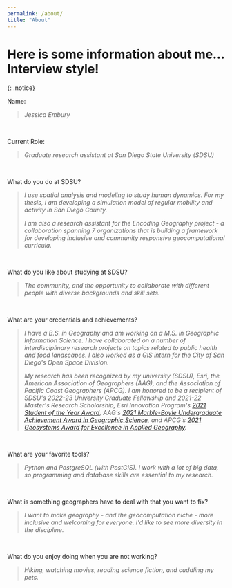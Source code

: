 ```yaml
---
permalink: /about/
title: "About"
---
```


<h1>Here is some information about me... Interview style!</h1>{: .notice}

Name:
>*Jessica Embury*
<br>

Current Role:
>*Graduate research assistant at San Diego State University (SDSU)*
<br>

What do you do at SDSU?
>*I use spatial analysis and modeling to study human dynamics. 
>For my thesis, I am developing a simulation model of regular mobility and activity in San Diego County.* 
>
>*I am also a research assistant for the Encoding Geography project - a collaboration spanning 7 organizations that is building a framework for developing inclusive and community responsive geocomputational curricula.*
<br>

What do you like about studying at SDSU?
>*The community, and the opportunity to collaborate with different people with diverse backgrounds and skill sets.*
<br>

What are your credentials and achievements?
>*I have a B.S. in Geography and am working on a M.S. in Geographic Information Science. I have collaborated on a number of interdisciplinary research projects on topics related to public health and food landscapes. I also worked as a GIS intern for the City of San Diego's Open Space Division.*
>
>*My research has been recognized by my university (SDSU), Esri, the American Association of Geographers (AAG), and the Association of Pacific Coast Geographers (APCG). I am honored to be a recipient of SDSU's 2022-23 University Graduate Fellowship and 2021-22 Master's Research Scholarship, Esri Innovation Program's [2021 Student of the Year Award](https://community.esri.com/t5/education-blog/2021-esri-innovation-program-students-of-the-year/ba-p/1073601), AAG's [2021 Marble-Boyle Undergraduate Achievement Award in Geographic Science](https://www.aag.org/award-grant/marble-boyle/), and APCG's [2021 Geosystems Award for Excellence in Applied Geography](https://www.csusm.edu/geography/documents/2021_apcg_student_awards_notification.pdf).*
<br>

What are your favorite tools?
>*Python and PostgreSQL (with PostGIS). I work with a lot of big data, so programming and database skills are essential to my research.*
<br>

What is something geographers have to deal with that you want to fix?
>*I want to make geography - and the geocomputation niche - more inclusive and welcoming for everyone. I'd like to see more diversity in the discipline.*
<br>

What do you enjoy doing when you are not working?
>*Hiking, watching movies, reading science fiction, and cuddling my pets.*

